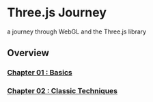 # Three.js Journey

a journey through WebGL and the Three.js library


## Overview


### [Chapter 01 : Basics](src/ch_01/README.md)
### [Chapter 02 : Classic Techniques](src/ch_02/README.md)
